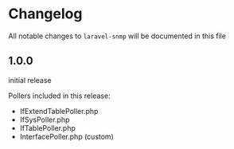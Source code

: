 # Changelog

All notable changes to `laravel-snmp` will be documented in this file

## 1.0.0

initial release

Pollers included in this release:

- IfExtendTablePoller.php
- IfSysPoller.php
- IfTablePoller.php
- InterfacePoller.php (custom)
